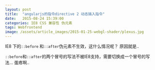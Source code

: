 ```yaml
---
layout: post
title:  "angularjs的指令directive 2 动态插入指令"
date:   2015-08-24 15:39:00
categories: IE8 CSS 兼容性 伪元素
tags: Webfrontend 
image: /assets/article_images/2015-01-25-webgl-shader/plexus.jpg
---
```


IE8 下的`::before` 和`::after`伪元素不生效，这什么情况呢？
原因就是..

`::before`和`::after`的两个冒号的写法不被IE8支持，需要切换成一个冒号的写法...
蛋疼啊..

